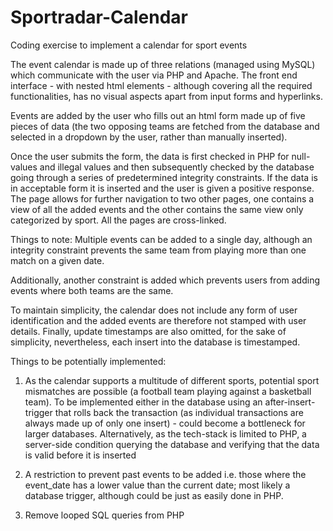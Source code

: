# Sportradar-Calendar
Coding exercise to implement a calendar for sport events

The event calendar is made up of three relations (managed using MySQL) which communicate with the user via PHP and Apache. The front end interface - with nested html elements - although covering all the required functionalities, has no visual aspects apart from input forms and hyperlinks. 

Events are added by the user who fills out an html form made up of five pieces of data (the two opposing teams are fetched from the database and selected in a dropdown by the user, rather than manually inserted). 

Once the user submits the form, the data is first checked in PHP for null-values and illegal values and then subsequently checked by the database going through a series of predetermined integrity constraints. If the data is in acceptable form it is inserted and the user is given a positive response. The page allows for further navigation to two other pages, one contains a view of all the added events and the other contains the same view only categorized by sport. All the pages are cross-linked.

Things to note: 
Multiple events can be added to a single day, although an integrity constraint prevents the same team from playing more than one match on a given date. 

Additionally, another constraint is added which prevents users from adding events where both teams are the same. 

To maintain simplicity, the calendar does not include any form of user identification and the added events are therefore not stamped with user details. Finally, update timestamps are also omitted, for the sake of simplicity, nevertheless, each insert into the database is timestamped.

Things to be potentially implemented: 

1. As the calendar supports a multitude of different sports, potential sport mismatches are possible (a football team playing against a basketball team). To be implemented either in the database using an after-insert-trigger that rolls back the transaction (as individual transactions are always made up of only one insert) - could become a bottleneck for larger databases. Alternatively, as the tech-stack is limited to PHP, a server-side condition querying the database and verifying that the data is valid before it is inserted

2. A restriction to prevent past events to be added i.e. those where the event_date has a lower value than the current date; most likely a database trigger, although could be just as easily done in PHP. 

3. Remove looped SQL queries from PHP 
